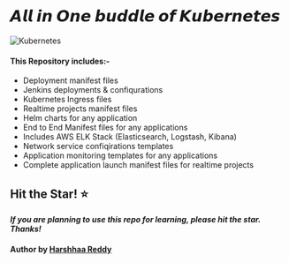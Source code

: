# 𝘼𝙡𝙡 𝙞𝙣 𝙊𝙣𝙚 𝙗𝙪𝙙𝙙𝙡𝙚 𝙤𝙛 𝙆𝙪𝙗𝙚𝙧𝙣𝙚𝙩𝙚𝙨

![Kubernetes](https://imgur.com/2qnNcGO.png)

#### This Repository includes:-

* Deployment manifest files
* Jenkins deployments & confiqurations
* Kubernetes Ingress files
* Realtime projects manifest files
* Helm charts for any application
* End to End Manifest files for any applications
* Includes AWS ELK Stack (Elasticsearch, Logstash, Kibana)
* Network service confiqirations templates
* Application monitoring templates for any applications
* Complete application launch manifest files for realtime projects

## Hit the Star! ⭐
***If you are planning to use this repo for learning, please hit the star. Thanks!***

#### Author by [Harshhaa Reddy](https://github.com/NotHarshhaa)